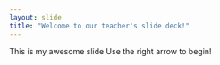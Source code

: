 ```yaml
---
layout: slide
title: "Welcome to our teacher's slide deck!"
---
```

This is my awesome slide
Use the right arrow to begin!
